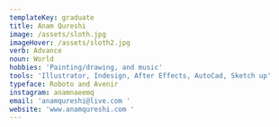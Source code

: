 ```yaml
---
templateKey: graduate
title: Anam Qureshi
image: /assets/sloth.jpg
imageHover: /assets/sloth2.jpg
verb: Advance
noun: World
hobbies: 'Painting/drawing, and music'
tools: 'Illustrator, Indesign, After Effects, AutoCad, Sketch up'
typeface: Roboto and Avenir
instagram: anamnaeemq
email: 'anamqureshi@live.com '
website: 'www.anamqureshi.com '
---
```


